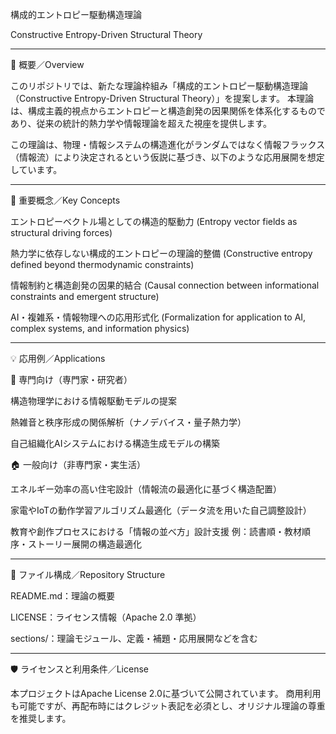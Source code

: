 構成的エントロピー駆動構造理論

Constructive Entropy-Driven Structural Theory


---

🧭 概要／Overview

このリポジトリでは、新たな理論枠組み「構成的エントロピー駆動構造理論（Constructive Entropy-Driven Structural Theory）」を提案します。
本理論は、構成主義的視点からエントロピーと構造創発の因果関係を体系化するものであり、従来の統計的熱力学や情報理論を超えた視座を提供します。

この理論は、物理・情報システムの構造進化がランダムではなく情報フラックス（情報流）により決定されるという仮説に基づき、以下のような応用展開を想定しています。


---

🔑 重要概念／Key Concepts

エントロピーベクトル場としての構造的駆動力
(Entropy vector fields as structural driving forces)

熱力学に依存しない構成的エントロピーの理論的整備
(Constructive entropy defined beyond thermodynamic constraints)

情報制約と構造創発の因果的結合
(Causal connection between informational constraints and emergent structure)

AI・複雑系・情報物理への応用形式化
(Formalization for application to AI, complex systems, and information physics)



---

💡 応用例／Applications

🔬 専門向け（専門家・研究者）

構造物理学における情報駆動モデルの提案

熱雑音と秩序形成の関係解析（ナノデバイス・量子熱力学）

自己組織化AIシステムにおける構造生成モデルの構築


🏠 一般向け（非専門家・実生活）

エネルギー効率の高い住宅設計（情報流の最適化に基づく構造配置）

家電やIoTの動作学習アルゴリズム最適化（データ流を用いた自己調整設計）

教育や創作プロセスにおける「情報の並べ方」設計支援
例：読書順・教材順序・ストーリー展開の構造最適化



---

📂 ファイル構成／Repository Structure

README.md：理論の概要

LICENSE：ライセンス情報（Apache 2.0 準拠）

sections/：理論モジュール、定義・補題・応用展開などを含む



---

🛡️ ライセンスと利用条件／License

本プロジェクトはApache License 2.0に基づいて公開されています。
商用利用も可能ですが、再配布時にはクレジット表記を必須とし、オリジナル理論の尊重を推奨します。
